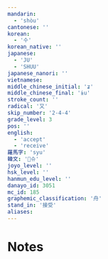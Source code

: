 ```yaml
---
mandarin:
  - 'shòu'
cantonese: ''
korean:
  - '수'
korean_native: ''
japanese:
  - 'JU'
  - 'SHUU'
japanese_nanori: ''
vietnamese:
middle_chinese_initial: 'ʑ'
middle_chinese_final: 'ɨu'
stroke_count: ''
radical: '又'
skip_number: '2-4-4'
grade_level: 3
pos: ''
english:
  - 'accept'
  - 'receive'
羅馬字: 'syu'
韓文: '슈'
joyo_level: ''
hsk_level: ''
hanmun_edu_level: ''
danayo_id: 3051
mc_id: 185
graphemic_classification: '舟'
stand_in: '接受'
aliases:
---
```


# Notes
